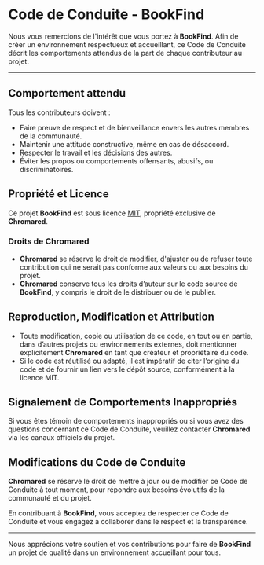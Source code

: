 # Code de Conduite - BookFind

Nous vous remercions de l'intérêt que vous portez à **BookFind**. Afin de créer un environnement respectueux et accueillant, ce Code de Conduite décrit les comportements attendus de la part de chaque contributeur au projet.

---

## Comportement attendu

Tous les contributeurs doivent :

- Faire preuve de respect et de bienveillance envers les autres membres de la communauté.
- Maintenir une attitude constructive, même en cas de désaccord.
- Respecter le travail et les décisions des autres.
- Éviter les propos ou comportements offensants, abusifs, ou discriminatoires.

## Propriété et Licence

Ce projet **BookFind** est sous licence [MIT](LICENSE), propriété exclusive de **Chromared**.

### Droits de Chromared

- **Chromared** se réserve le droit de modifier, d'ajuster ou de refuser toute contribution qui ne serait pas conforme aux valeurs ou aux besoins du projet.
- **Chromared** conserve tous les droits d’auteur sur le code source de **BookFind**, y compris le droit de le distribuer ou de le publier.

## Reproduction, Modification et Attribution

- Toute modification, copie ou utilisation de ce code, en tout ou en partie, dans d’autres projets ou environnements externes, doit mentionner explicitement **Chromared** en tant que créateur et propriétaire du code.
- Si le code est réutilisé ou adapté, il est impératif de citer l’origine du code et de fournir un lien vers le dépôt source, conformément à la licence MIT.
  
## Signalement de Comportements Inappropriés

Si vous êtes témoin de comportements inappropriés ou si vous avez des questions concernant ce Code de Conduite, veuillez contacter **Chromared** via les canaux officiels du projet.

## Modifications du Code de Conduite

**Chromared** se réserve le droit de mettre à jour ou de modifier ce Code de Conduite à tout moment, pour répondre aux besoins évolutifs de la communauté et du projet.

En contribuant à **BookFind**, vous acceptez de respecter ce Code de Conduite et vous engagez à collaborer dans le respect et la transparence.

---

Nous apprécions votre soutien et vos contributions pour faire de **BookFind** un projet de qualité dans un environnement accueillant pour tous.
